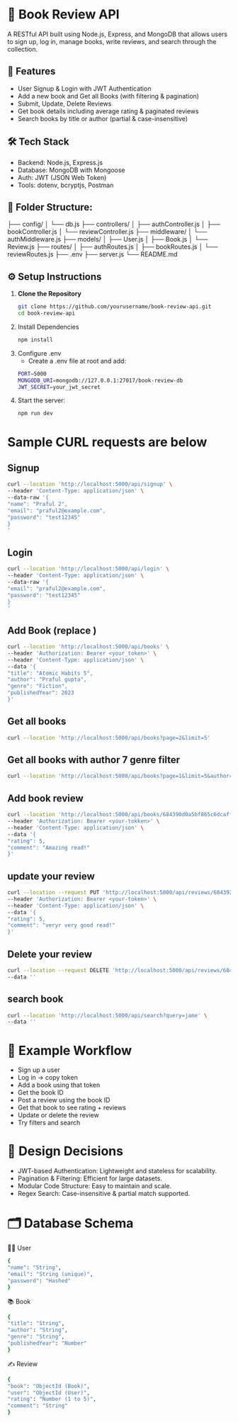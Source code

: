 # 📘 Book Review API

A RESTful API built using Node.js, Express, and MongoDB that allows users to sign up, log in, manage books, write reviews, and search through the collection.

## 🚀 Features

- User Signup & Login with JWT Authentication
- Add a new book and Get all Books (with filtering & pagination)
- Submit, Update, Delete Reviews
- Get book details including average rating & paginated reviews
- Search books by title or author (partial & case-insensitive)

## 🛠️ Tech Stack

- Backend: Node.js, Express.js
- Database: MongoDB with Mongoose
- Auth: JWT (JSON Web Token)
- Tools: dotenv, bcryptjs, Postman

## 📁 Folder Structure:

├── config/
│ └── db.js
├── controllers/
│ ├── authController.js
│ ├── bookController.js
│ └── reviewController.js
├── middleware/
│ └── authMiddleware.js
├── models/
│ ├── User.js
│ ├── Book.js
│ └── Review.js
├── routes/
│ ├── authRoutes.js
│ ├── bookRoutes.js
│ └── reviewRoutes.js
├── .env
├── server.js
└── README.md

## ⚙️ Setup Instructions

1. **Clone the Repository**
   ```bash
   git clone https://github.com/yourusername/book-review-api.git
   cd book-review-api
   ```
2. Install Dependencies
   ```bash
   npm install
   ```
4. Configure .env
   - Create a .env file at root and add:
   ```bash
   PORT=5000
   MONGODB_URI=mongodb://127.0.0.1:27017/book-review-db
   JWT_SECRET=your_jwt_secret
   ```
6. Start the server:
   ```bash
   npm run dev
   ```

# Sample CURL requests are below

## Signup
```bash
curl --location 'http://localhost:5000/api/signup' \
--header 'Content-Type: application/json' \
--data-raw '{
"name": "Praful 2",
"email": "praful2@example.com",
"password": "test12345"
}
'
```

## Login
```bash
curl --location 'http://localhost:5000/api/login' \
--header 'Content-Type: application/json' \
--data-raw '{
"email": "praful2@example.com",
"password": "test12345"
}
'
```

## Add Book (replace <token>)
```bash
curl --location 'http://localhost:5000/api/books' \
--header 'Authorization: Bearer <your_token>' \
--header 'Content-Type: application/json' \
--data '{
"title": "Atomic Habits 5",
"author": "Praful gupta",
"genre": "Fiction",
"publishedYear": 2023
}'
```
## Get all books
```bash
curl --location 'http://localhost:5000/api/books?page=2&limit=5'
```
## Get all books with author 7 genre filter
```bash
curl --location 'http://localhost:5000/api/books?page=1&limit=5&author=James&genre=Self'
```
## Add book review
```bash
curl --location 'http://localhost:5000/api/books/684390d0a5bf865c6dcaffa5/reviews' \
--header 'Authorization: Bearer <your-tokken>' \
--header 'Content-Type: application/json' \
--data '{
"rating": 5,
"comment": "Amazing read!"
}'
```
## update your review
```bash
curl --location --request PUT 'http://localhost:5000/api/reviews/6843927ba5bf865c6dcaffb4' \
--header 'Authorization: Bearer <your-token>' \
--header 'Content-Type: application/json' \
--data '{
"rating": 5,
"comment": "veryr very good read!"
}'
```
## Delete your review
```bash
curl --location --request DELETE 'http://localhost:5000/api/reviews/6843927ba5bf865c6dcaffb4' \
--data ''
```
## search book
```bash
curl --location 'http://localhost:5000/api/search?query=jame' \
--data ''
```
# 🧪 Example Workflow
- Sign up a user
- Log in → copy token
- Add a book using that token
- Get the book ID
- Post a review using the book ID
- Get that book to see rating + reviews
- Update or delete the review
- Try filters and search

# 🧠 Design Decisions
- JWT-based Authentication: Lightweight and stateless for scalability.
- Pagination & Filtering: Efficient for large datasets.
- Modular Code Structure: Easy to maintain and scale.
- Regex Search: Case-insensitive & partial match supported.

# 🗂️ Database Schema
🧑‍💻 User
```bash
{
"name": "String",
"email": "String (unique)",
"password": "Hashed"
}
```
📚 Book
```bash
{
"title": "String",
"author": "String",
"genre": "String",
"publishedYear": "Number"
}
```
✍️ Review
```bash
{
"book": "ObjectId (Book)",
"user": "ObjectId (User)",
"rating": "Number (1 to 5)",
"comment": "String"
}
```
